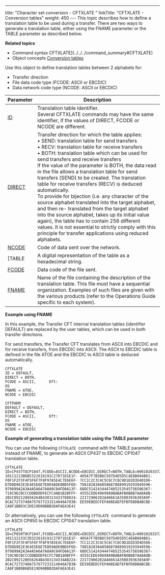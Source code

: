 ---
title: "Character set conversion - CFTXLATE  "
linkTitle: "CFTXLATE - Conversion tables"
weight: 450
--- This topic describes how to define a translation table to be used during
a transfer. There are two ways to generate a translation table, either using the FNAME parameter or the TABLE parameter as described below.

****Related
topics****

- Command syntax
    CFTXLATE](../../../command_summary#CFTXLATE)
- Object concepts
    [Conversion
    tables](../../../../concepts/transfer_command_overview/using_transcoding/translation_table_concepts)

Use this object to define translation tables between 2
alphabets for:

- Transfer
    direction
- File
    data code type (FCODE: ASCII or EBCDIC)
- Data
    network code type (NCODE: ASCII or EBCDIC)

| Parameter  | Description  |
| --- | --- |
| [ID](../../../command_summary/parameter_intro/id)  | Translation table identifier.<br/> Several CFTXLATE commands may have the same identifier, if the values of DIRECT, FCODE or NCODE are different. |
| [DIRECT](../../../command_summary/parameter_intro/direct)  | Transfer direction for which the table applies:<br/> • SEND: translation table for send transfers<br/> • RECV: translation table for receive transfers<br/> • BOTH: translation table which can be used for send transfers and receive transfers<br/> If the value of the parameter is BOTH, the data read in the file allows a translation table for send transfers (SEND) to be created. The translation table for receive transfers (RECV) is deduced automatically.<br/> To provide for bijection (i.e. any character of the source alphabet translated into the target alphabet, and then re- translated from the target alphabet into the source alphabet, takes up its initial value again), the table has to contain 256 different values. It is not essential to strictly comply with this principle for transfer applications using reduced alphabets. |
| [NCODE](../../../command_summary/parameter_intro/ncode) | Code of data sent over the network. |
| [TABLE  | A digital representation of the table as a hexadecimal string.  |
| [FCODE](../../../command_summary/parameter_intro/fcode)  | Data code of the file sent. |
| [FNAME](../../../command_summary/parameter_intro/fname)  | Name of the file containing the description of the translation table. This file must have a sequential organization. Examples of such files are given with the various products (refer to the Operations Guide specific to each system). |

**Example using FNAME**

In this example, the Transfer CFT internal translation tables (identifier
DEFAULT) are replaced by the user tables, which can be used in both transfer
directions.

For send transfers, the Transfer CFT translates
from ASCII into EBCDIC and for receive transfers, from EBCDIC into ASCII.
The ASCII to EBCDIC table is defined in the file ATOE and the EBCDIC to
ASCII table is deduced automatically.

```
CFTXLATE
ID = DEFAULT,
DIRECT = BOTH,
FCODE = ASCII,      Dft:
OS
FNAME = ATOE,
NCODE = EBCDIC

CFTPARM
DEFAULT = DEFAULT,
DIRECT = BOTH,
FCODE = ASCII,      Dft:
OS
FNAME = ATOE,
NCODE = EBCDIC
```

****Example of generating a translation table using the TABLE parameter****

You can use the following `CFTXLATE `command with the TABLE parameter, instead of FNAME, to generate an ASCII CP437 to EBCDIC CP1047 translation table.

```
CFTXLATE ID=CP437TOCP1047,FCODE=ASCII,NCODE=EBCDIC,DIRECT=BOTH,TABLE=00010203372D2E2F1605250B0C0D0E0F- 10111213B6B5322618191C27071D1E1F- 405A7F7B5B6C507D4D5D5C4E6B604B61- F0F1F2F3F4F5F6F7F8F97A5E4C7E6E6F- 7CC1C2C3C4C5C6C7C8C9D1D2D3D4D5D6- D7D8D9E2E3E4E5E6E7E8E9ADE0BD5F6D- 79818283848586878889919293949596- 979899A2A3A4A5A6A7A8A9C04FD0A13F- 68DC5142434447485253545756586367- 719C9ECBCCCDDBDDDFECFC4AB1B2BFFF- 4555CEDE49699A9BABAFB0B8B7AA8A8B- 2B2C092128656264B438313433708024- 22172906202A46661A35083936303A9F- 8CAC7273740A757677231514046A783B- EE59EBEDCFEFA08EAEFEFBFD8DBABCBE- CA8F1BB93C3DE19D90BBB3DAFAEA3E41
```

Or alternatively, you can use the following `CFTXLATE `command to generate an ASCII CP850 to EBCDIC CP1047 translation table.

```
CFTXLATE ID=CP850T0CP1047,FCODE=ASCII,NCODE=EBCDIC,DIRECT=BOTH,TABLE=00010203372D2E2F1605250B0C0D0E0F- 101112133C3D322618191C27071D1E1F- 405A7F7B5B6C507D4D5D5C4E6B604B61- F0F1F2F3F4F5F6F7F8F97A5E4C7E6E6F- 7CC1C2C3C4C5C6C7C8C9D1D2D3D4D5D6- D7D8D9E2E3E4E5E6E7E8E9ADE0BD5F6D- 79818283848586878889919293949596- 979899A2A3A4A5A6A7A8A9C04FD0A13F- 68DC5142434447485253545756586367- 719C9ECBCCCDDBDDDFECFC70B180BFFF- 4555CEDE49699A9BABAFB0B8B7AA8A8B- 2B2C092128656264B4383134334AB224- 22172906202A46661A35083936303A9F- 8CAC7273740A757677231514046A783B- EE59EBEDCFEFA08EAEFEFBFD8DBABCBE- CA8F1BB9B6B5E19D90BBB3DAFAEA3E41
```
